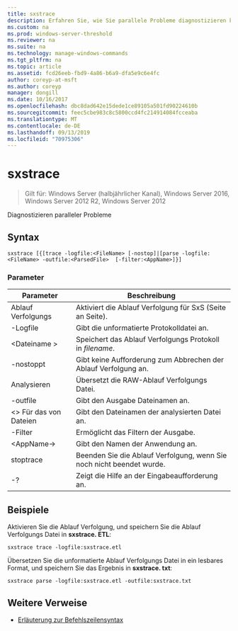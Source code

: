 ```yaml
---
title: sxstrace
description: Erfahren Sie, wie Sie parallele Probleme diagnostizieren können.
ms.custom: na
ms.prod: windows-server-threshold
ms.reviewer: na
ms.suite: na
ms.technology: manage-windows-commands
ms.tgt_pltfrm: na
ms.topic: article
ms.assetid: fcd26eeb-fbd9-4a86-b6a9-dfa5e9c6e4fc
author: coreyp-at-msft
ms.author: coreyp
manager: dongill
ms.date: 10/16/2017
ms.openlocfilehash: dbc8dad642e15dede1ce89105a501fd90224610b
ms.sourcegitcommit: feec5cbe983c8c5800ccd4fc214914084fcceaba
ms.translationtype: MT
ms.contentlocale: de-DE
ms.lasthandoff: 09/13/2019
ms.locfileid: "70975306"
---
```

# <a name="sxstrace"></a>sxstrace

>Gilt für: Windows Server (halbjährlicher Kanal), Windows Server 2016, Windows Server 2012 R2, Windows Server 2012

Diagnostizieren paralleler Probleme    

## <a name="syntax"></a>Syntax  
```  
sxstrace [{[trace -logfile:<FileName> [-nostop]|[parse -logfile:<FileName> -outfile:<ParsedFile>  [-filter:<AppName>]}]  
```  

### <a name="parameters"></a>Parameter  
|Parameter|Beschreibung|  
|-------|--------|  
|Ablauf Verfolgungs|Aktiviert die Ablauf Verfolgung für SxS (Seite an Seite).|  
|-Logfile|Gibt die unformatierte Protokolldatei an.|  
|\<Dateiname >|Speichert das Ablauf Verfolgungs Protokoll in *filename*.|  
|-nostoppt|Gibt keine Aufforderung zum Abbrechen der Ablauf Verfolgung an.|  
|Analysieren|Übersetzt die RAW-Ablauf Verfolgungs Datei.|  
|-outfile|Gibt den Ausgabe Dateinamen an.|  
|\<> Für das von Dateien|Gibt den Dateinamen der analysierten Datei an.|  
|-Filter|Ermöglicht das Filtern der Ausgabe.|  
|\<AppName->|Gibt den Namen der Anwendung an.|  
|stoptrace|Beenden Sie die Ablauf Verfolgung, wenn Sie noch nicht beendet wurde.|  
|-?|Zeigt die Hilfe an der Eingabeaufforderung an.|  

## <a name="BKMK_Examples"></a>Beispiele  
Aktivieren Sie die Ablauf Verfolgung, und speichern Sie die Ablauf Verfolgungs Datei in **sxstrace. ETL**:  
```  
sxstrace trace -logfile:sxstrace.etl  
```  
Übersetzen Sie die unformatierte Ablauf Verfolgungs Datei in ein lesbares Format, und speichern Sie das Ergebnis in **sxstrace. txt**:  
```  
sxstrace parse -logfile:sxstrace.etl -outfile:sxstrace.txt  
```  

## <a name="additional-references"></a>Weitere Verweise  
-   [Erläuterung zur Befehlszeilensyntax](command-line-syntax-key.md)  
  
